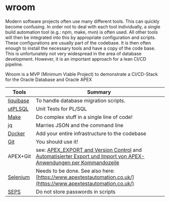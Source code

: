 # wroom
Modern software projects often use many different tools. This can quickly become confusing. In order not to deal with each tool individually, a single build automation tool (e.g.: npm, make, mvn) is often used. All other tools will then be integrated into this by appropriate configuration and scripts.  These configurations are usually part of the codebase. It is then often enough to install the necessary tools and have a copy of the code base. 
This is unfortunately not very widespread in the area of database development. 
However, it is an important approach for a lean CI/CD pipeline. 


Wroom is a MVP (Minimum Viable Project)  to demonstrate a CI/CD-Stack for the Oracle Database and Oracle APEX

| Tools | Summary | 
| --- | --- |
| [liquibase](https://www.liquibase.org/) | To handle database migration scripts.  |
| [utPLSQL](http://utplsql.org/)   | Unit Tests for PL/SQL|
| [Make](https://www.gnu.org/software/make/) | Do complex stuff in a single line of code!|
| jq | Marries JSON and the command line |
| [Docker](https://www.docker.com/)    | Add your entire infrastructure to the codebase  |
| [Git](https://git-scm.com/)       | You should use it! |
| APEX+Git  | see: [APEX_EXPORT and Version Control](https://ogobrecht.github.io/posts/2018-07-25-apex-export-and-version-control) and [Automatisierter Export und Import von APEX-Anwendungen per Kommandozeile ](https://apex.oracle.com/pls/apex/germancommunities/apexcommunity/tipp/4901/index.html) | 
| [Selenium](https://www.seleniumhq.org/)  | Needs to be done. See also here: [https://www.apextestautomation.co.uk/](https://www.apextestautomation.co.uk/)  |
| [SEPS](https://docs.oracle.com/en/database/oracle/oracle-database/19/dbseg/configuring-authentication.html#GUID-803496D2-19C7-4F02-94EC-C13EDD8FB17B)  | Do not store passwords in scripts

